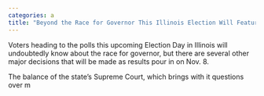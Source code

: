 ```yaml
---
categories: a
title: "Beyond the Race for Governor This Illinois Election Will Feature Some Big Decisions"
---
```


Voters heading to the polls this upcoming Election Day in Illinois will undoubtedly know about the race for governor, but there are several other major decisions that will be made as results pour in on Nov. 8. 



The balance of the state&#8217;s Supreme Court, which brings with it questions over m